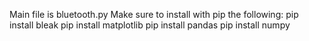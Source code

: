 Main file is bluetooth.py
Make sure to install with pip the following:
pip install bleak
pip install matplotlib
pip install pandas
pip install numpy
